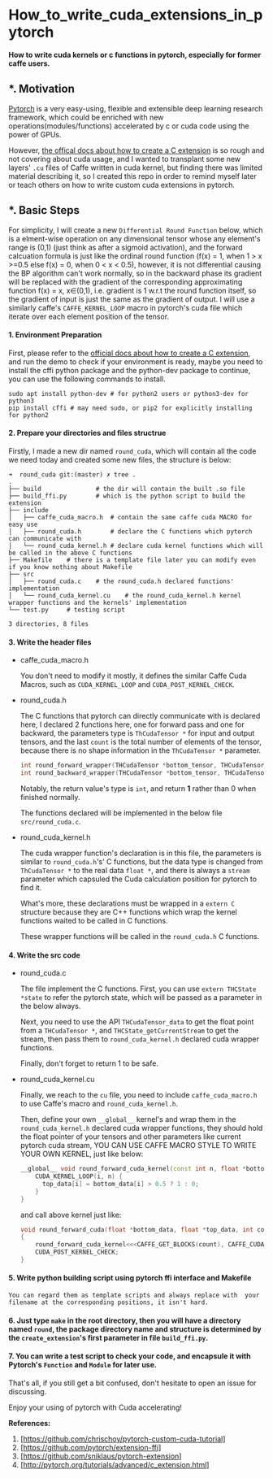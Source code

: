 # How_to_write_cuda_extensions_in_pytorch

**How to write cuda kernels or c functions in pytorch, especially for former caffe users.**

## *. Motivation
[Pytorch](https://github.com/pytorch/pytorch) is a very easy-using, flexible and extensible deep learning research framework, which could be enriched with new operations(modules/functions) accelerated by c or cuda code using the power of GPUs.

However, [the offical docs about how to create a C extension](http://pytorch.org/tutorials/advanced/c_extension.html) is so rough and not covering about cuda usage, and I wanted to transplant some new layers' `.cu` files of Caffe written in cuda kernel, but finding there was limited material describing it, so I created this repo in order to remind myself later or teach others on how to write custom cuda extensions in pytorch.

## *. Basic Steps

For simplicity, I will create a new `Differential Round Function` below, which is a elment-wise operation on any dimensional tensor whose any element's range is (0,1) (just think as after a sigmoid activation), and the forward calcuation formula is just like the ordinal round function (f(x) = 1, when 1 \> x \>=0.5 else f(x) = 0, when 0 \< x \< 0.5), however, it is not differential causing the BP algorithm can't work normally, so in the backward phase its gradient will be replaced with the gradient of the corresponding approximating function f(x) = x, x∈(0,1), i.e. gradient is 1 w.r.t the round function itself, so the gradient of input is just the same as the gradient of output. I will use a similarly caffe's `CAFFE_KERNEL_LOOP` macro in pytorch's cuda file which iterate over each element position of the tensor.

#### 1. Environment Preparation

First, please refer to the [official docs about how to create a C extension](http://pytorch.org/tutorials/advanced/c_extension.html), and run the demo to check if your environment is ready, maybe you need to install the cffi python package and the python-dev package to continue, you can use the following commands to install.

```shell
sudo apt install python-dev # for python2 users or python3-dev for python3
pip install cffi # may need sudo, or pip2 for explicitly installing for python2
```
    
   
#### 2. Prepare your directories and files structrue

Firstly, I made a new dir named `round_cuda`, which will contain all the code we need today and created some new files, the structure is below:

    ➜  round_cuda git:(master) ✗ tree .
    .
    ├── build               # the dir will contain the built .so file
    ├── build_ffi.py        # which is the python script to build the extension
    ├── include             
    │   ├── caffe_cuda_macro.h  # contain the same caffe cuda MACRO for easy use
    │   ├── round_cuda.h        # declare the C functions which pytorch can communicate with
    │   └── round_cuda_kernel.h # declare cuda kernel functions which will be called in the above C functions
    ├── Makefile    # there is a template file later you can modify even if you know nothing about Makefile
    ├── src
    │   ├── round_cuda.c    # the round_cuda.h declared functions' implementation
    │   └── round_cuda_kernel.cu    # the round_cuda_kernel.h kernel wrapper functions and the kernels' implementation
    └── test.py     # testing script

    3 directories, 8 files

#### 3. Write the header files

  * caffe_cuda_macro.h

    You don't need to modify it mostly, it defines the similar Caffe Cuda Macros, such as `CUDA_KERNEL_LOOP` and `CUDA_POST_KERNEL_CHECK`.

  * round_cuda.h

    The C functions that pytorch can directly communicate with is declared here, I declared 2 functions here, one for forward pass and one for backward, the parameters type is `ThCudaTensor *` for input and output tensors, and the last `count` is the total number of elements of the tensor, because there is no shape information in the `ThCudaTensor *` parameter.

    ```c++
    int round_forward_wrapper(THCudaTensor *bottom_tensor, THCudaTensor *top_tensor, int count);
    int round_backward_wrapper(THCudaTensor *bottom_tensor, THCudaTensor *top_tensor, int count);
    ```

    Notably, the return value's type is `int`, and return **1** rather than 0 when finished normally.

    The functions declared will be implemented in the below file `src/round_cuda.c`.

  * round_cuda_kernel.h

    The cuda wrapper function's declaration is in this file, the parameters is similar to `round_cuda.h`'s' C functions, but the data type is changed from `ThCudaTensor *` to the real data `float *`, and there is always a `stream` parameter which capsuled the  Cuda calculation position for pytorch to find it.

    What's more, these declarations must be wrapped in a `extern C` structure because they are C++ functions which wrap the kernel functions waited to be called in C functions.

    These wrapper functions will be called in the `round_cuda.h` C functions.

#### 4. Write the src code

  * round_cuda.c

    The file implement the C functions.
    First, you can use `extern THCState *state` to refer the pytorch state, which will be passed as a parameter in the below always.

    Next, you need to use the API `THCudaTensor_data` to get the float point from a `THCudaTensor *`, and `THCState_getCurrentStream` to get the stream, then pass them to `round_cuda_kernel.h` declared cuda wrapper functions.

    Finally, don't forget to return 1 to be safe.

  * round_cuda_kernel.cu

    Finally, we reach to the `cu` file, you need to include `caffe_cuda_macro.h` to use Caffe's macro and `round_cuda_kernel.h`.

    Then, define your own `__global__` kernel's and wrap them in the `round_cuda_kernel.h` declared cuda wrapper functions, they should hold the float pointer of your tensors and other parameters like current pytorch cuda stream, YOU CAN USE CAFFE MACRO STYLE TO WRITE YOUR OWN KERNEL, just like below:
    
    ```c++
    __global__ void round_forward_cuda_kernel(const int n, float *bottom_data, float *top_data) {
        CUDA_KERNEL_LOOP(i, n) {
          top_data[i] = bottom_data[i] > 0.5 ? 1 : 0;
        }
    }
    ```
    
    and call above kernel just like:
    
    ```c++
    void round_forward_cuda(float *bottom_data, float *top_data, int count, cudaStream_t stream)
    {
        round_forward_cuda_kernel<<<CAFFE_GET_BLOCKS(count), CAFFE_CUDA_NUM_THREADS, 0, stream>>>(count, bottom_data, top_data);
        CUDA_POST_KERNEL_CHECK;
    }
    ```


#### 5. Write python building script using pytorch ffi interface and Makefile

    You can regard them as template scripts and always replace with  your filename at the corresponding positions, it isn't hard.

#### 6. Just type `make` in the root directory, then you will have a directory named `round`, the package directory name and structure is determined by the `create_extension`'s first parameter in file `build_ffi.py`.

#### 7. You can write a test script to check your code, and encapsule it with Pytorch's `Function` and `Module` for later use.


That's all, if you still get a bit confused, don't hesitate to open an issue for discussing.

Enjoy your using of pytorch with Cuda accelerating!

**References:**

1. [https://github.com/chrischoy/pytorch-custom-cuda-tutorial]
2. [https://github.com/pytorch/extension-ffi]
3. [https://github.com/sniklaus/pytorch-extension]
4. [http://pytorch.org/tutorials/advanced/c_extension.html]
